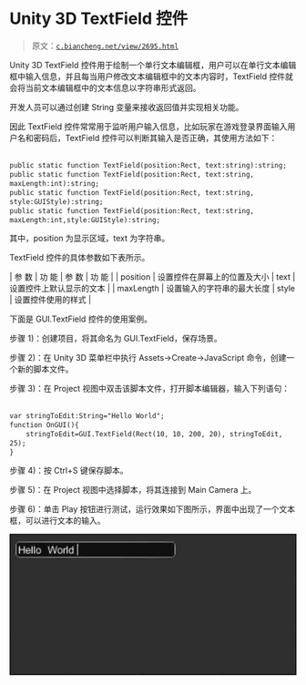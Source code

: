 # Unity 3D TextField 控件

> 原文：[`c.biancheng.net/view/2695.html`](http://c.biancheng.net/view/2695.html)

Unity 3D TextField 控件用于绘制一个单行文本编辑框，用户可以在单行文本编辑框中输入信息，并且每当用户修改文本编辑框中的文本内容时，TextField 控件就会将当前文本编辑框中的文本信息以字符串形式返回。

开发人员可以通过创建 String 变量来接收返回值并实现相关功能。

因此 TextField 控件常常用于监听用户输入信息，比如玩家在游戏登录界面输入用户名和密码后，TextField 控件可以判断其输入是否正确，其使用方法如下：

```

public static function TextField(position:Rect, text:string):string;
public static function TextField(position:Rect, text:string, maxLength:int):string;
public static function TextField(position:Rect, text:string, style:GUIStyle):string;
public static function TextField(position:Rect, text:string, maxLength:int,style:GUIStyle):string;
```

其中，position 为显示区域，text 为字符串。

TextField 控件的具体参数如下表所示。

| 参 数 | 功 能 | 参 数 | 功 能 |
| position | 设置控件在屏幕上的位置及大小 | text | 设置控件上默认显示的文本 |
| maxLength | 设置输入的字符串的最大长度 | style | 设置控件使用的样式 |

下面是 GUI.TextField 控件的使用案例。

步骤 1)：创建项目，将其命名为 GUI.TextField，保存场景。

步骤 2)：在 Unity 3D 菜单栏中执行 Assets→Create→JavaScript 命令，创建一个新的脚本文件。

步骤 3)：在 Project 视图中双击该脚本文件，打开脚本编辑器，输入下列语句：

```

var stringToEdit:String="Hello World";
function OnGUI(){
    stringToEdit=GUI.TextField(Rect(10, 10, 200, 20), stringToEdit, 25);
}
```

步骤 4)：按 Ctrl+S 键保存脚本。

步骤 5)：在 Project 视图中选择脚本，将其连接到 Main Camera 上。

步骤 6)：单击 Play 按钮进行测试，运行效果如下图所示，界面中出现了一个文本框，可以进行文本的输入。

![测试效果](img/7bd70db37a83ba71101060cd453314a9.png)